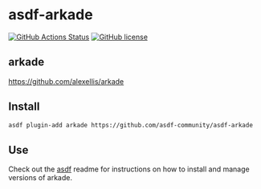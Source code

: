 # asdf-arkade

[![GitHub Actions Status](https://github.com/asdf-community/asdf-arkade/workflows/All%20In%20One/badge.svg?branch=master)](https://github.com/asdf-community/asdf-arkade/actions)
[![GitHub license](https://img.shields.io/github/license/asdf-community/asdf-arkade?style=plastic)](https://github.com/asdf-community/asdf-arkade/blob/master/LICENSE)

## arkade

<https://github.com/alexellis/arkade>

## Install

```bash
asdf plugin-add arkade https://github.com/asdf-community/asdf-arkade
```

## Use

Check out the [asdf](https://github.com/asdf-vm/asdf) readme for instructions on how to install and manage versions of arkade.
